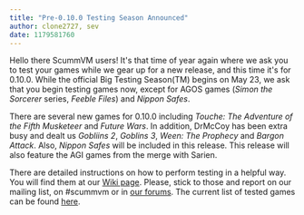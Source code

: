 ```yaml
---
title: "Pre-0.10.0 Testing Season Announced"
author: clone2727, sev
date: 1179581760
---
```


Hello there ScummVM users! It's that time of year again where we ask you to test your games while we gear up for a new release, and this time it's for 0.10.0. While the official Big Testing Season(TM) begins on May 23, we ask that you begin testing games now, except for AGOS games (*Simon the Sorcerer* series, *Feeble Files*) and *Nippon Safes*.

There are several new games for 0.10.0 including *Touche: The Adventure of the Fifth Musketeer* and *Future Wars*. In addition, DrMcCoy has been extra busy and dealt us *Gobliins 2*, *Goblins 3*, *Ween: The Prophecy* and *Bargon Attack*. Also, *Nippon Safes* will be included in this release. This release will also feature the AGI games from the merge with Sarien.

There are detailed instructions on how to perform testing in a helpful way. You will find them at our [Wiki page](http://wiki.scummvm.org/index.php/Release_Testing). Please, stick to those and report on our mailing list, on #scummvm or in [our forums](http://forums.scummvm.org/viewtopic.php?p=22358). The current list of tested games can be found [here](http://wiki.scummvm.org/index.php/Release_Testing/0.10.0).
